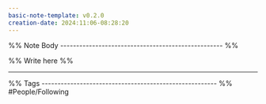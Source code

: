 ```yaml
---
basic-note-template: v0.2.0
creation-date: 2024:11:06-08:28:20
---
```


%% Note Body --------------------------------------------------- %%

%% Write here %%





___

%% Tags ------------------------------------------------------- %%
#People/Following 